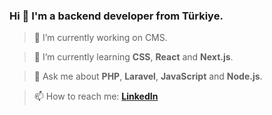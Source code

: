 ### Hi 👋 I'm a backend developer from Türkiye.

> 🔭 I’m currently working on CMS.

> 🌱 I’m currently learning **CSS**, **React** and **Next.js**.

> 💬 Ask me about **PHP**, **Laravel**, **JavaScript** and **Node.js**.

> 📫 How to reach me: [**LinkedIn**](https://www.linkedin.com/in/omerfarukdag)
